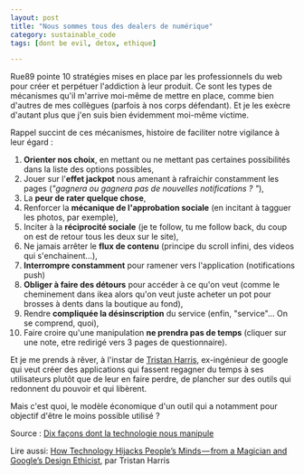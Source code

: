 ```yaml
---
layout: post
title: "Nous sommes tous des dealers de numérique"
category: sustainable_code
tags: [dont be evil, detox, ethique]

---
```


Rue89 pointe 10 stratégies mises en place par les professionnels du web pour créer et perpétuer l'addiction à leur produit. Ce sont les types de mécanismes qu'il m'arrive moi-même de mettre en place, comme bien d'autres de mes collègues (parfois à nos corps défendant). Et je les exècre d'autant plus que j'en suis bien évidemment moi-même victime.

<!--more-->


Rappel succint de ces mécanismes, histoire de faciliter notre vigilance à leur égard :

1. **Orienter nos choix**, en mettant ou ne mettant pas certaines possibilités dans la liste des options possibles,
2. Jouer sur l'**effet jackpot** nous amenant à rafraichir constamment les pages (*"gagnera ou gagnera pas de nouvelles notifications ? "*),
3. La **peur de rater quelque chose**,
4. Renforcer la **mécanique de l'approbation sociale** (en incitant à tagguer les photos, par exemple),
5. Inciter à la **réciprocité sociale** (je te follow, tu me follow back, du coup on est de retour tous les deux sur le site),
6. Ne jamais arrêter le **flux de contenu** (principe du scroll infini, des videos qui s'enchainent...),
7. **Interrompre constamment** pour ramener vers l'application (notifications push)
8. **Obliger à faire des détours** pour accéder à ce qu'on veut (comme le cheminement dans ikea alors qu'on veut juste acheter un pot pour brosses à dents dans la boutique au fond),
9. Rendre **compliquée la désinscription** du service (enfin, "service"... On se comprend, quoi),
10. Faire croire qu'une manipulation **ne prendra pas de temps** (cliquer sur une note, etre redirigé vers 3 pages de questionnaire).

Et je me prends à rêver, à l'instar de [Tristan Harris](http://rue89.nouvelobs.com/2016/06/04/tristan-harris-millions-dheures-sont-juste-volees-a-vie-gens-264251), ex-ingénieur de google qui veut créer des applications qui fassent regagner du temps à ses utilisateurs plutôt que de leur en faire perdre, de plancher sur des outils qui redonnent du pouvoir et qui libèrent.

Mais c'est quoi, le modèle économique d'un outil qui a notamment pour objectif d'être le moins possible utilisé ?

Source : [Dix façons dont la technologie nous manipule][source]

Lire aussi: [How Technology Hijacks People’s Minds — from a Magician and Google’s Design Ethicist](https://medium.com/swlh/how-technology-hijacks-peoples-minds-from-a-magician-and-google-s-design-ethicist-56d62ef5edf3#.8sbu88b87), par Tristan Harris


[source]: http://rue89.nouvelobs.com/2016/06/16/10-facons-dont-technologie-manipule-264364
